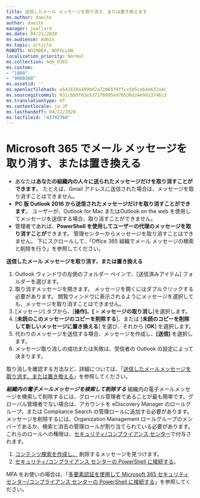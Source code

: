```yaml
---
title: 送信したメール メッセージを取り消す、または置き換えます
ms.author: daeite
author: daeite
manager: joallard
ms.date: 04/21/2020
ms.audience: Admin
ms.topic: article
ROBOTS: NOINDEX, NOFOLLOW
localization_priority: Normal
ms.collection: Adm_O365
ms.custom:
- "1860"
- "9000260"
ms.assetid: ''
ms.openlocfilehash: e541620a499b02a7206579ffcc505ceb4e632a4c
ms.sourcegitcommit: 631cbb5f03e5371f0995e976536d24e9d13746c3
ms.translationtype: HT
ms.contentlocale: ja-JP
ms.lasthandoff: 04/22/2020
ms.locfileid: "43742760"
---
```

# <a name="recall-or-replace-an-email-message-in-microsoft-365"></a>Microsoft 365 でメール メッセージを取り消す、または置き換える

- あなたは**あなたの組織内の人々に送られたメッセージだけを取り消すことができます**。 たとえば、Gmail アドレスに送信された場合は、メッセージを取り消すことはできません。
- **PC 版 Outlook 2016 から送信されたメッセージだけを取り消すことができます**。 ユーザーが、Outlook for Mac またはOutlook on the web を使用してメッセージを送信する場合、取り消すことができません。
- 管理者であれば、**PowerShell を使用してユーザーの代理のメッセージを取り消すことが**できます。 管理センターからメッセージを取り消すことはできません。 下にスクロールして、「Office 365 組織でメール メッセージの検索と削除を行う」を参照してください。

**送信したメール メッセージを取り消す、または置き換える**

1. Outlook ウィンドウの左側のフォルダー ペインで、[送信済みアイテム] フォルダーを選びます。
2. 取り消すメッセージを開きます。 メッセージを開くにはダブルクリックする必要があります。 閲覧ウィンドウに表示されるようにメッセージを選択しても、メッセージを取り消すことはできません。
3. [メッセージ] タブから、[**操作]、[** > **メッセージの取り消し**]を選択します。
4. [**未読のこのメッセージのコピーを削除する**]、または [**未読のコピーを削除して新しいメッセージに置き換える**] を選び、それから [**OK**] を選択します。
5. 代わりのメッセージを送信する場合、メッセージを作成し、**[送信]** を選択します。
6. メッセージ取り消しの成功または失敗は、受信者の Outlook の設定によって決まります。

取り消しを確認する方法など、詳細については、「[送信したメールメッセージを取り消す、または置き換える](https://support.office.com/article/35027f88-d655-4554-b4f8-6c0729a723a0)」を参照してください。

***組織内の電子メールメッセージを検索して削除する*** 組織内の電子メールメッセージを検索して削除するには、グローバル管理者であることが最も簡単です。グローバル管理者でない場合は、アカウントを eDiscovery Manager のロールグループ、または Compliance Search の管理ロールに追加する必要があります。 メッセージを削除するには、Organization Management ロールグループのメンバーであるか、検索と消去の管理ロールが割り当てられている必要があります。 これらのロールへの権限は、[セキュリティ/コンプライアンス センター](https://protection.office.com/)で付与されます。

1. [コンテンツ検索を作成し、](https://docs.microsoft.com/office365/securitycompliance/content-search) 削除するメッセージを見つけます。
2. [セキュリティ/コンプライアンス センターの PowerShell に接続する](https://docs.microsoft.com/powershell/exchange/office-365-scc/connect-to-scc-powershell/connect-to-scc-powershell?view=exchange-ps)。 

MFA をお使いの場合は、「[多要素認証を使用して Microsoft 365 セキュリティ センター/コンプライアンス センターの PowerShell に接続する](https://docs.microsoft.com/powershell/exchange/office-365-scc/connect-to-scc-powershell/mfa-connect-to-scc-powershell?view=exchange-ps)」を参照してください。 
